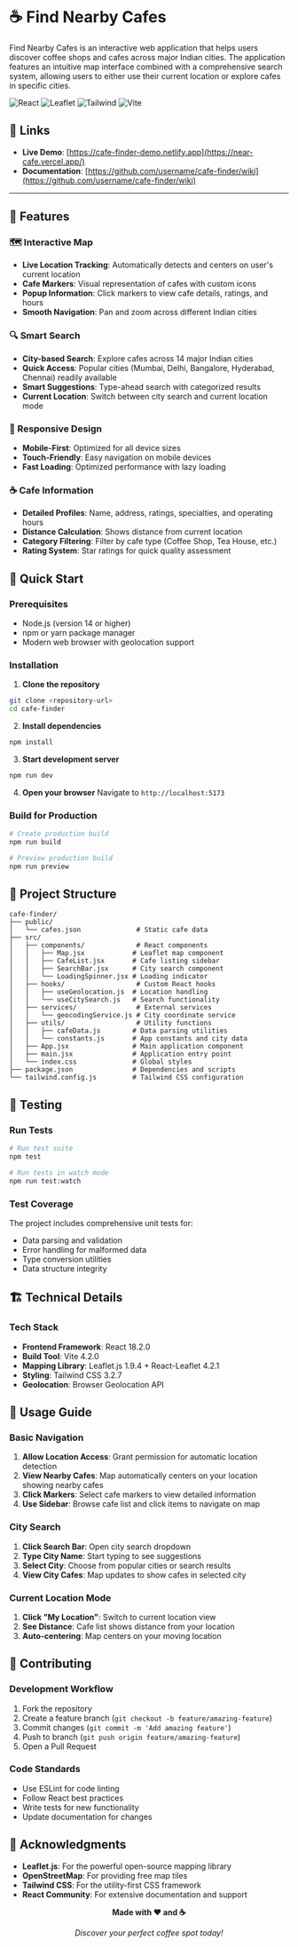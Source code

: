 
# ☕ Find Nearby Cafes

Find Nearby Cafes is an interactive web application that helps users discover coffee shops and cafes across
major Indian cities. The application features an intuitive map interface combined with a comprehensive search
system, allowing users to either use their current location or explore cafes in specific cities.

![React](https://img.shields.io/badge/React-18.2.0-blue)
![Leaflet](https://img.shields.io/badge/Leaflet-1.9.4-green)
![Tailwind](https://img.shields.io/badge/Tailwind-3.2.7-38B2AC)
![Vite](https://img.shields.io/badge/Vite-4.2.0-646CFF)

## 🔗 Links

- **Live Demo**: [https://cafe-finder-demo.netlify.app](https://near-cafe.vercel.app/)
- **Documentation**: [https://github.com/username/cafe-finder/wiki](https://github.com/username/cafe-finder/wiki)
---

## 🌟 Features

### 🗺️ Interactive Map
- **Live Location Tracking**: Automatically detects and centers on user's current location
- **Cafe Markers**: Visual representation of cafes with custom icons
- **Popup Information**: Click markers to view cafe details, ratings, and hours
- **Smooth Navigation**: Pan and zoom across different Indian cities

### 🔍 Smart Search
- **City-based Search**: Explore cafes across 14 major Indian cities
- **Quick Access**: Popular cities (Mumbai, Delhi, Bangalore, Hyderabad, Chennai) readily available
- **Smart Suggestions**: Type-ahead search with categorized results
- **Current Location**: Switch between city search and current location mode

### 📱 Responsive Design
- **Mobile-First**: Optimized for all device sizes
- **Touch-Friendly**: Easy navigation on mobile devices
- **Fast Loading**: Optimized performance with lazy loading

### ☕ Cafe Information
- **Detailed Profiles**: Name, address, ratings, specialties, and operating hours
- **Distance Calculation**: Shows distance from current location
- **Category Filtering**: Filter by cafe type (Coffee Shop, Tea House, etc.)
- **Rating System**: Star ratings for quick quality assessment

## 🚀 Quick Start

### Prerequisites
- Node.js (version 14 or higher)
- npm or yarn package manager
- Modern web browser with geolocation support

### Installation

1. **Clone the repository**
```bash
git clone <repository-url>
cd cafe-finder
```

2. **Install dependencies**
```bash
npm install
```

3. **Start development server**
```bash
npm run dev
```

4. **Open your browser**
Navigate to `http://localhost:5173`

### Build for Production

```bash
# Create production build
npm run build

# Preview production build
npm run preview
```

## 📁 Project Structure

```
cafe-finder/
├── public/
│   └── cafes.json              # Static cafe data
├── src/
│   ├── components/             # React components
│   │   ├── Map.jsx            # Leaflet map component
│   │   ├── CafeList.jsx       # Cafe listing sidebar
│   │   ├── SearchBar.jsx      # City search component
│   │   └── LoadingSpinner.jsx # Loading indicator
│   ├── hooks/                  # Custom React hooks
│   │   ├── useGeolocation.js  # Location handling
│   │   └── useCitySearch.js   # Search functionality
│   ├── services/               # External services
│   │   └── geocodingService.js # City coordinate service
│   ├── utils/                  # Utility functions
│   │   ├── cafeData.js        # Data parsing utilities
│   │   └── constants.js       # App constants and city data
│   ├── App.jsx                # Main application component
│   ├── main.jsx               # Application entry point
│   └── index.css              # Global styles
├── package.json               # Dependencies and scripts
└── tailwind.config.js         # Tailwind CSS configuration
```

## 🧪 Testing

### Run Tests
```bash
# Run test suite
npm test

# Run tests in watch mode
npm run test:watch
```

### Test Coverage
The project includes comprehensive unit tests for:
- Data parsing and validation
- Error handling for malformed data
- Type conversion utilities
- Data structure integrity


## 🏗️ Technical Details

### Tech Stack
- **Frontend Framework**: React 18.2.0
- **Build Tool**: Vite 4.2.0
- **Mapping Library**: Leaflet.js 1.9.4 + React-Leaflet 4.2.1
- **Styling**: Tailwind CSS 3.2.7
- **Geolocation**: Browser Geolocation API

## 🎯 Usage Guide

### Basic Navigation
1. **Allow Location Access**: Grant permission for automatic location detection
2. **View Nearby Cafes**: Map automatically centers on your location showing nearby cafes
3. **Click Markers**: Select cafe markers to view detailed information
4. **Use Sidebar**: Browse cafe list and click items to navigate on map

### City Search
1. **Click Search Bar**: Open city search dropdown
2. **Type City Name**: Start typing to see suggestions
3. **Select City**: Choose from popular cities or search results
4. **View City Cafes**: Map updates to show cafes in selected city

### Current Location Mode
1. **Click "My Location"**: Switch to current location view
2. **See Distance**: Cafe list shows distance from your location
3. **Auto-centering**: Map centers on your moving location

## 🤝 Contributing

### Development Workflow
1. Fork the repository
2. Create a feature branch (`git checkout -b feature/amazing-feature`)
3. Commit changes (`git commit -m 'Add amazing feature'`)
4. Push to branch (`git push origin feature/amazing-feature`)
5. Open a Pull Request

### Code Standards
- Use ESLint for code linting
- Follow React best practices
- Write tests for new functionality
- Update documentation for changes

## 🙏 Acknowledgments

- **Leaflet.js**: For the powerful open-source mapping library
- **OpenStreetMap**: For providing free map tiles
- **Tailwind CSS**: For the utility-first CSS framework
- **React Community**: For extensive documentation and support

<div align="center">

**Made with ❤️ and ☕**

*Discover your perfect coffee spot today!*

</div>



